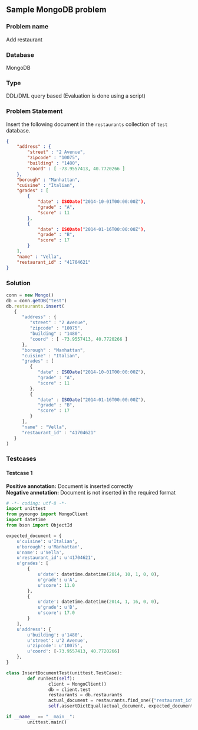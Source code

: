 ## Sample MongoDB problem

### Problem name
Add restaurant

### Database
MongoDB

### Type
DDL/DML query based (Evaluation is done using a script)

### Problem Statement
Insert the following document in the `restaurants` collection of `test` database.

```json
{
    "address" : {
        "street" : "2 Avenue",
        "zipcode" : "10075",
        "building" : "1480",
        "coord" : [ -73.9557413, 40.7720266 ]
    },
    "borough" : "Manhattan",
    "cuisine" : "Italian",
    "grades" : [
        {
            "date" : ISODate("2014-10-01T00:00:00Z"),
            "grade" : "A",
            "score" : 11
        },
        {
            "date" : ISODate("2014-01-16T00:00:00Z"),
            "grade" : "B",
            "score" : 17
        }
    ],
    "name" : "Vella",
    "restaurant_id" : "41704621"
}
```

### Solution
```javascript
conn = new Mongo()
db = conn.getDB("test")
db.restaurants.insert(
   {
      "address" : {
         "street" : "2 Avenue",
         "zipcode" : "10075",
         "building" : "1480",
         "coord" : [ -73.9557413, 40.7720266 ]
      },
      "borough" : "Manhattan",
      "cuisine" : "Italian",
      "grades" : [
         {
            "date" : ISODate("2014-10-01T00:00:00Z"),
            "grade" : "A",
            "score" : 11
         },
         {
            "date" : ISODate("2014-01-16T00:00:00Z"),
            "grade" : "B",
            "score" : 17
         }
      ],
      "name" : "Vella",
      "restaurant_id" : "41704621"
   }
)

```

### Testcases

#### Testcase 1
**Positive annotation:** Document is inserted correctly  
**Negative annotation:** Document is not inserted in the required format

```python
# -*- coding: utf-8 -*-
import unittest
from pymongo import MongoClient
import datetime
from bson import ObjectId

expected_document = {
    u'cuisine': u'Italian',
    u'borough': u'Manhattan',
    u'name': u'Vella',
    u'restaurant_id': u'41704621',
    u'grades': [
        {
            u'date': datetime.datetime(2014, 10, 1, 0, 0),
            u'grade': u'A',
            u'score': 11.0
        },
        {
            u'date': datetime.datetime(2014, 1, 16, 0, 0),
            u'grade': u'B',
            u'score': 17.0
        }
    ],
    u'address': {
        u'building': u'1480',
        u'street': u'2 Avenue',
        u'zipcode': u'10075',
        u'coord': [-73.9557413, 40.7720266]
    },
}

class InsertDocumentTest(unittest.TestCase):
        def runTest(self):
                client = MongoClient()
                db = client.test
                restaurants = db.restaurants
                actual_document = restaurants.find_one({"restaurant_id": "41704621"}, {"_id": False})
                self.assertDictEqual(actual_document, expected_document)

if __name__ == "__main__":
        unittest.main()

```
